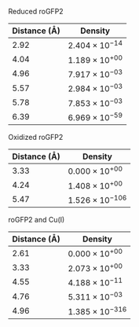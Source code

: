 Reduced roGFP2

| Distance (Å) | Density |
|-----------|-----------|
| 2.92 | $2.404 \times 10^{-14}$ |
| 4.04 | $1.189 \times 10^{+00}$ |
| 4.96 | $7.917 \times 10^{-03}$ |
| 5.57 | $2.984 \times 10^{-03}$ |
| 5.78 | $7.853 \times 10^{-03}$ |
| 6.39 | $6.969 \times 10^{-59}$ |

Oxidized roGFP2

| Distance (Å) | Density |
|-----------|-----------|
| 3.33 | $0.000 \times 10^{+00}$ |
| 4.24 | $1.408 \times 10^{+00}$ |
| 5.47 | $1.526 \times 10^{-106}$ |

roGFP2 and Cu(I)

| Distance (Å) | Density |
|-----------|-----------|
| 2.61 | $0.000 \times 10^{+00}$ |
| 3.33 | $2.073 \times 10^{+00}$ |
| 4.55 | $4.188 \times 10^{-11}$ |
| 4.76 | $5.311 \times 10^{-03}$ |
| 4.96 | $1.385 \times 10^{-316}$ |
